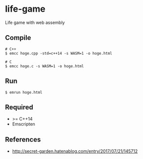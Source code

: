 # life-game
Life game with web assembly

## Compile
```
# C++
$ emcc hoge.cpp -std=c++14 -s WASM=1 -o hoge.html

# C
$ emcc hoge.c -s WASM=1 -o hoge.html 
```

## Run
```
$ emrun hoge.html
```

## Required
- \>= C++14
- Emscripten

## References
- http://secret-garden.hatenablog.com/entry/2017/07/21/145712
